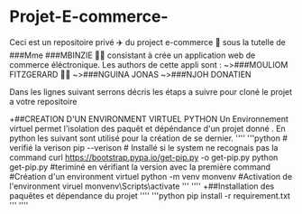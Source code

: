 # Projet-E-commerce-
Ceci est un repositoire privé ✈️ du project e-commerce 🏫 sous la tutelle de ###Mme ###MBINZIE 👱‍♀️ consistant à crée un application web de commerce éléctronique.
  Les authors de cette appli sont :
    ~>###MOULIOM FITZGERARD 🧑‍🍳
    ~>###NGUINA JONAS
    ~>###NJOH DONATIEN
    
Dans les lignes suivant serrons décris les étaps a suivre pour cloné le projet a votre repositoire 

+##CREATION D'UN ENVIRONMENT VIRTUEL PYTHON
  Un Environnement virtuel permet l'isolation des paquêt et dépéndance d'un projet donné . En python les suivant sont utilisé pour la création de se dernier. 
    ''''
      '''python
       # verifié la verison 
          pip --verison
       # Installé si  le system ne recognais pas la command
           curl https://bootstrap.pypa.io/get-pip.py -o get-pip.py
           python get-pip.py
       #teriminé en vérifiant la version avec la première command 
       #Création d'un environment virtuel
           python -m venv monvenv
       #Activation de l'environment viruel 
          monvenv\Scripts\activate
      '''
    ''''
+##Installation des paquêtes et dépendance du projet 
''''
  '''python
    pip install -r requirement.txt 
  '''
''''

